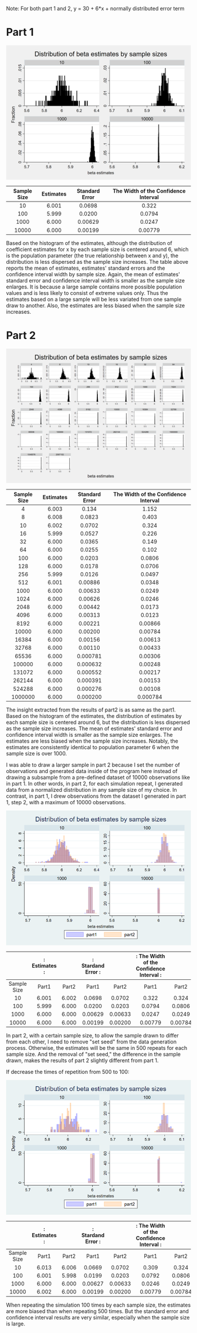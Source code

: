 Note: For both part 1 and 2, y = 30 + 6*x + normally distributed error term

# Part 1

![Part1 Histogram](outputs/part1_hist.png)

| Sample Size | Estimates | Standard Error | The Width of the Confidence Interval |
|:-----------:|:---------:|:--------------:|:------------------------------------:|
| 10 | 6.001 | 0.0698 | 0.322 |
| 100 | 5.999 | 0.0200 | 0.0794 |
| 1000 | 6.000 | 0.00629 | 0.0247 |
| 10000 | 6.000 | 0.00199 | 0.00779 |

Based on the histogram of the estimates, although the distribution of coefficient estimates for x by each sample size is centered around 6, which is the population parameter (the true relationship between x and y), the distribution is less dispersed as the sample size increases. The table above reports the mean of estimates, estimates' standard errors and the confidence interval width by sample size. Again, the mean of estimates' standard error and confidence interval width is smaller as the sample size enlarges. It is because a large sample contains more possible population values and is less likely to consist of extreme values only. Thus the estimates based on a large sample will be less variated from one sample draw to another. Also, the estimates are less biased when the sample size increases.

# Part 2

![Part2 Histogram](outputs/part2_hist.png)

| Sample Size | Estimates | Standard Error | The Width of the Confidence Interval |
|:-----------:|:---------:|:--------------:|:------------------------------------:|
| 4 | 6.003 | 0.134 | 1.152 |
| 8 | 6.008 | 0.0823 | 0.403 |
| 10 | 6.002 | 0.0702 | 0.324 |
| 16 | 5.999 | 0.0527 | 0.226 |
| 32 | 6.000 | 0.0365 | 0.149 |
| 64 | 6.000 | 0.0255 | 0.102 | 
| 100 | 6.000 | 0.0203 | 0.0806 |
| 128 | 6.000 | 0.0178 | 0.0706 |
| 256 | 5.999 | 0.0126 | 0.0497 |
| 512 | 6.001 | 0.00886 | 0.0348 |
| 1000 | 6.000 | 0.00633 | 0.0249 |
| 1024 | 6.000 | 0.00626 | 0.0246 |
| 2048 | 6.000 | 0.00442 | 0.0173 |
| 4096 | 6.000 | 0.00313 | 0.0123 |
| 8192 | 6.000 | 0.00221 | 0.00866 |
| 10000 | 6.000 | 0.00200 | 0.00784 |
| 16384 | 6.000 | 0.00156 | 0.00613 |
| 32768 | 6.000 | 0.00110 | 0.00433 |
| 65536 | 6.000 | 0.000781 | 0.00306 |
| 100000 | 6.000 | 0.000632 | 0.00248 |
| 131072 | 6.000 | 0.000552 | 0.00217 |
| 262144 | 6.000 | 0.000391 | 0.00153 |
| 524288 | 6.000 | 0.000276 | 0.00108 |
| 1000000 | 6.000 | 0.000200 | 0.000784 |

The insight extracted from the results of part2 is as same as the part1. Based on the histogram of the estimates, the distribution of estimates by each sample size is centered around 6, but the distribution is less dispersed as the sample size increases. The mean of estimates' standard error and confidence interval width is smaller as the sample size enlarges. The estimates are less biased when the sample size increases. Notably, the estimates are consistently identical to population parameter 6 when the sample size is over 1000. 

I was able to draw a larger sample in part 2 because I set the number of observations and generated data inside of the program here instead of drawing a subsample from a pre-defined dataset of 10000 observations like in part 1. In other words, in part 2, for each simulation repeat, I generated data from a normalized distribution in any sample size of my choice. In contrast, in part 1, I drew observations from the dataset I generated in part 1, step 2, with a maximum of 10000 observations.

![Histogram: compare part1 and part2](outputs/part1_part2_hist.png)

|             |:    Estimates   :||: Stardand Error  :||: The Width of the Confidence Interval :||
|:-----------:|:-------:|:-------:|:-------:|:--------:|:-------:|:-------:|     
| Sample Size | Part1   | Part2   | Part1   | Part2    | Part1   | Part2   |
| 10 | 6.001 | 6.002 | 0.0698 |  0.0702 | 0.322 | 0.324 |
| 100 | 5.999 | 6.000 | 0.0200 | 0.0203 | 0.0794 | 0.0806 |
| 1000 | 6.000 | 6.000 | 0.00629 | 0.00633 | 0.0247 | 0.0249 |
| 10000 | 6.000 | 6.000 | 0.00199 | 0.00200 | 0.00779 | 0.00784 |

In part 2, with a certain sample size, to allow the sample drawn to differ from each other, I need to remove "set seed" from the data generation process. Otherwise, the estimates will be the same in 500 repeats for each sample size. And the removal of "set seed," the difference in the sample drawn, makes the results of part 2 slightly different from part 1.

If decrease the times of repetition from 500 to 100:

![Histogram: compare part1 and part2 when repeat 100 times for each sample size](outputs/part1_part2_hist_100.png)

|             |:    Estimates   :||: Stardand Error  :||: The Width of the Confidence Interval :||
|:-----------:|:-------:|:-------:|:-------:|:--------:|:-------:|:-------:|     
| Sample Size | Part1   | Part2   | Part1   | Part2    | Part1   | Part2   |
| 10 | 6.013 | 6.006 | 0.0669 |  0.0702 | 0.309 | 0.324 |
| 100 | 6.001 | 5.998 | 0.0199 | 0.0203 | 0.0792 | 0.0806 |
| 1000 | 6.000 | 6.000 | 0.00627 | 0.00633 | 0.0246 | 0.0249 |
| 10000 | 6.002 | 6.000 | 0.00199 | 0.00200 | 0.00779 | 0.00784 |

When repeating the simulation 100 times by each sample size, the estimates are more biased than when repeating 500 times. But the standard error and confidence interval results are very similar, especially when the sample size is large.
